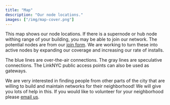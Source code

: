 ```yaml
---
title: "Map"
description: "Our node locations."
images: ["/img/map-cover.png"]
---
```


This map shows our node locations. If there is a supernode or hub node withing range of your building, you may be able to join our network. The potential nodes are from our [join form](/join). We are working to turn these into active nodes by expanding our coverage and increasing our rate of installs.

The blue lines are over-the-air connections. The gray lines are speculative connections. The LinkNYC public access points can also be used as gateways. 

We are very interested in finding people from other parts of the city that are willing to build and maintain networks for their neighborhood! We will give you lots of help in this. If you would like to volunteer for your neighborhood please [email us](mailto:contact@nycmesh.net).
